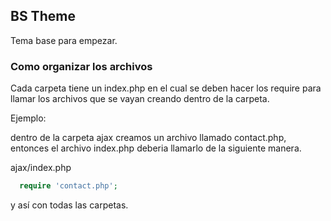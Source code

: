 ## BS Theme
Tema base para empezar.

### Como organizar los archivos
Cada carpeta tiene un index.php en el cual se deben hacer los require para llamar los archivos que se vayan creando dentro de la carpeta.

Ejemplo:

dentro de la carpeta ajax creamos un archivo llamado contact.php, entonces el archivo index.php deberia llamarlo de la siguiente manera.

ajax/index.php
```php
  require 'contact.php';
```

y así con todas las carpetas.
